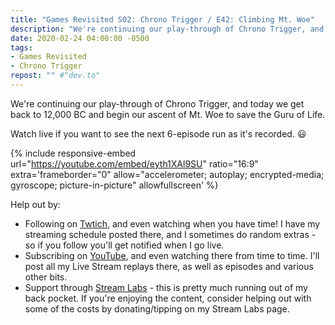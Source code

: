 ```yaml
---
title: "Games Revisited S02: Chrono Trigger / E42: Climbing Mt. Woe"
description: "We're continuing our play-through of Chrono Trigger, and today we get back to 12,000 BC and begin our ascent of Mt. Woe to save the Guru of Life."
date: 2020-02-24 04:00:00 -0500
tags:
- Games Revisited
- Chrono Trigger
repost: "" #"dev.to"
---
```


We're continuing our play-through of Chrono Trigger, and today we get back to 12,000 BC and begin our ascent of Mt. Woe to save the Guru of Life.

Watch live if you want to see the next 6-episode run as it's recorded. :smiley:
<!--more-->

{% include responsive-embed url="https://youtube.com/embed/eyth1XAl9SU" ratio="16:9" extra='frameborder="0" allow="accelerometer; autoplay; encrypted-media; gyroscope; picture-in-picture" allowfullscreen' %}

Help out by:
 * Following on [Twtich](https://twitch.tv/AnonJr_Live), and even watching when you have time! I have my streaming schedule posted there, and I sometimes do random extras - so if you follow you'll get notified when I go live.
 * Subscribing on [YouTube](http://www.youtube.com/channel/UCXafqhKHbkSUIrq0LAuu0tw), and even watching there from time to time. I'll post all my Live Stream replays there, as well as episodes and various other bits.
 * Support through [Stream Labs](https://streamlabs.com/anonjr_live) - this is pretty much running out of my back pocket. If you're enjoying the content, consider helping out with some of the costs by donating/tipping on my Stream Labs page.